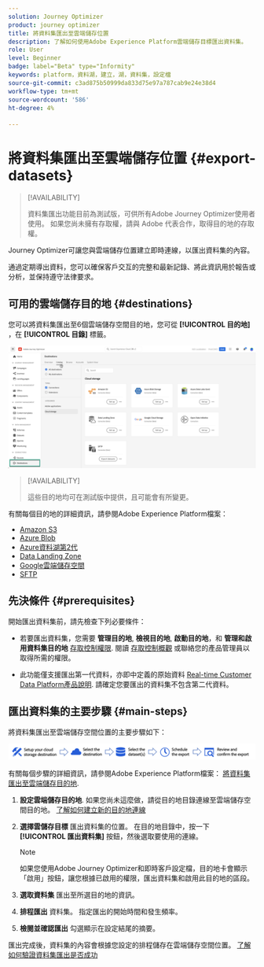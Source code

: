 ```yaml
---
solution: Journey Optimizer
product: journey optimizer
title: 將資料集匯出至雲端儲存位置
description: 了解如何使用Adobe Experience Platform雲端儲存目標匯出資料集。
role: User
level: Beginner
badge: label="Beta" type="Informity"
keywords: platform，資料湖，建立，湖，資料集，設定檔
source-git-commit: c3ad875b50999da833d75e97a787cab9e24e38d4
workflow-type: tm+mt
source-wordcount: '586'
ht-degree: 4%

---
```



# 將資料集匯出至雲端儲存位置 {#export-datasets}

>[!AVAILABILITY]
>
>資料集匯出功能目前為測試版，可供所有Adobe Journey Optimizer使用者使用。 如果您尚未擁有存取權，請與 Adobe 代表合作，取得目的地的存取權。

Journey Optimizer可讓您與雲端儲存位置建立即時連線，以匯出資料集的內容。

通過定期導出資料，您可以確保客戶交互的完整和最新記錄、將此資訊用於報告或分析，並保持遵守法律要求。

## 可用的雲端儲存目的地 {#destinations}

您可以將資料集匯出至6個雲端儲存空間目的地，您可從 **[!UICONTROL 目的地]** ，在 **[!UICONTROL 目錄]** 標籤。

![](assets/dataset-export-setup.png)

>[!AVAILABILITY]
>
>這些目的地均可在測試版中提供，且可能會有所變更。

有關每個目的地的詳細資訊，請參閱Adobe Experience Platform檔案：

* [Amazon S3](https://experienceleague.adobe.com/docs/experience-platform/destinations/catalog/cloud-storage/amazon-s3.html)
* [Azure Blob](https://experienceleague.adobe.com/docs/experience-platform/destinations/catalog/cloud-storage/azure-blob.html)
* [Azure資料湖第2代](https://experienceleague.adobe.com/docs/experience-platform/destinations/catalog/cloud-storage/adls-gen2.html)
* [Data Landing Zone](https://experienceleague.adobe.com/docs/experience-platform/destinations/catalog/cloud-storage/data-landing-zone.html)
* [Google雲端儲存空間](https://experienceleague.adobe.com/docs/experience-platform/destinations/catalog/cloud-storage/google-cloud-storage.html)
* [SFTP](https://experienceleague.adobe.com/docs/experience-platform/destinations/catalog/cloud-storage/sftp.html)

## 先決條件 {#prerequisites}

開始匯出資料集前，請先檢查下列必要條件：

* 若要匯出資料集，您需要 **管理目的地**, **檢視目的地**, **啟動目的地**，和 **管理和啟用資料集目的地** [存取控制權限](https://experienceleague.adobe.com/docs/experience-platform/access-control/home.html#permissions). 閱讀 [存取控制概觀](https://experienceleague.adobe.com/docs/experience-platform/access-control/ui/overview.html) 或聯絡您的產品管理員以取得所需的權限。

* 此功能僅支援匯出第一代資料，亦即中定義的原始資料 [Real-time Customer Data Platform產品說明](https://helpx.adobe.com/legal/product-descriptions/real-time-customer-data-platform-b2c-edition-prime-and-ultimate-packages.html). 請確定您要匯出的資料集不包含第二代資料。

## 匯出資料集的主要步驟 {#main-steps}

將資料集匯出至雲端儲存空間位置的主要步驟如下：

![](assets/dataset-export-process.png)

有關每個步驟的詳細資訊，請參閱Adobe Experience Platform檔案： [將資料集匯出至雲端儲存目的地](https://experienceleague.adobe.com/docs/experience-platform/destinations/ui/activate/export-datasets.html?lang=en).

1. **設定雲端儲存目的地**. 如果您尚未這麼做，請從目的地目錄連線至雲端儲存空間目的地。 [了解如何建立新的目的地連線](https://experienceleague.adobe.com/docs/experience-platform/destinations/ui/connect-destination.html?lang=en#setup)

   <!--![](assets/dataset-export-setup.png)-->

1. **選擇雲儲存目標** 匯出資料集的位置。 在目的地目錄中，按一下 **[!UICONTROL 匯出資料集]** 按鈕，然後選取要使用的連線。

   <!--![](assets/dataset-export-destination.png)-->

   >[!NOTE]
   >
   >如果您使用Adobe Journey Optimizer和即時客戶設定檔，目的地卡會顯示「啟用」按鈕，讓您根據已啟用的權限，匯出資料集和啟用此目的地的區段。

1. **選取資料集** 匯出至所選目的地的資訊。

   <!--![](assets/dataset-export-dataset-selection.png)-->

1. **排程匯出** 資料集。 指定匯出的開始時間和發生頻率。

   <!--![](assets/dataset-export-schedule.png)-->

1. **檢閱並確認匯出** 勾選顯示在設定結尾的摘要。

   <!--![](assets/dataset-export-review.png)-->

匯出完成後，資料集的內容會根據您設定的排程儲存在雲端儲存空間位置。 [了解如何驗證資料集匯出是否成功](https://experienceleague.adobe.com/docs/experience-platform/destinations/ui/activate/export-datasets.html#verify)
